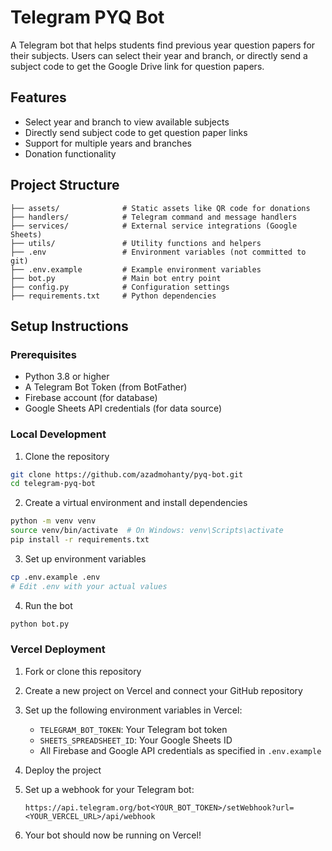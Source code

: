 # Telegram PYQ Bot

A Telegram bot that helps students find previous year question papers for their subjects. Users can select their year and branch, or directly send a subject code to get the Google Drive link for question papers.

## Features

- Select year and branch to view available subjects
- Directly send subject code to get question paper links
- Support for multiple years and branches
- Donation functionality

## Project Structure

```
├── assets/              # Static assets like QR code for donations
├── handlers/            # Telegram command and message handlers
├── services/            # External service integrations (Google Sheets)
├── utils/               # Utility functions and helpers
├── .env                 # Environment variables (not committed to git)
├── .env.example         # Example environment variables
├── bot.py               # Main bot entry point
├── config.py            # Configuration settings
├── requirements.txt     # Python dependencies
```

## Setup Instructions

### Prerequisites

- Python 3.8 or higher
- A Telegram Bot Token (from BotFather)
- Firebase account (for database)
- Google Sheets API credentials (for data source)

### Local Development

1. Clone the repository

```bash
git clone https://github.com/azadmohanty/pyq-bot.git
cd telegram-pyq-bot
```

2. Create a virtual environment and install dependencies

```bash
python -m venv venv
source venv/bin/activate  # On Windows: venv\Scripts\activate
pip install -r requirements.txt
```

3. Set up environment variables

```bash
cp .env.example .env
# Edit .env with your actual values
```

4. Run the bot

```bash
python bot.py
```

### Vercel Deployment

1. Fork or clone this repository

2. Create a new project on Vercel and connect your GitHub repository

3. Set up the following environment variables in Vercel:
   - `TELEGRAM_BOT_TOKEN`: Your Telegram bot token
   - `SHEETS_SPREADSHEET_ID`: Your Google Sheets ID
   - All Firebase and Google API credentials as specified in `.env.example`

4. Deploy the project

5. Set up a webhook for your Telegram bot:
   ```
   https://api.telegram.org/bot<YOUR_BOT_TOKEN>/setWebhook?url=<YOUR_VERCEL_URL>/api/webhook
   ```

6. Your bot should now be running on Vercel!